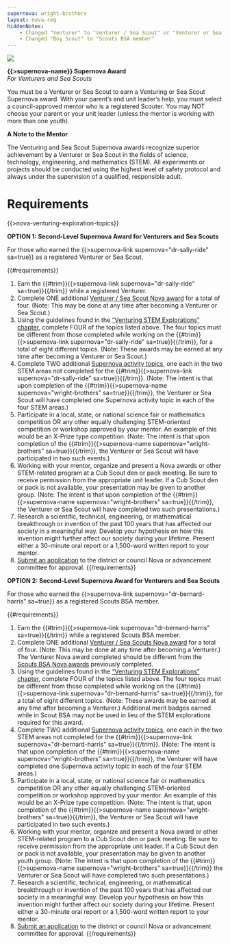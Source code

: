 ```yaml
---
supernova: wright-brothers
layout: nova-req
hiddenNotes:
    - Changed "Venturer" to "Venturer / Sea Scout" or "Venturer or Sea Scout" in most requirements
    - Changed "Boy Scout" to "Scouts BSA member"
---
```


<div class="D(f) Jc(sb) Fxd(rr) Fxd(c)--s">
<div class="W(175px) Ta(c) Fxs(0) Mx(a)--s"><img src="{{supernova}}-award.jpg" class="W(100%) Mx(a) H(a)"></div>
<div>

**{{>supernova-name}} Supernova Award**<br />*For Venturers and Sea Scouts*

You must be a Venturer or Sea Scout to earn a Venturing or Sea Scout Supernova award. With your parent’s and unit leader’s help, you must select a council-approved mentor who is a registered Scouter. You may NOT choose your parent or your unit leader (unless the mentor is working with more than one youth).

**A Note to the Mentor**

The Venturing and Sea Scout Supernova awards recognize superior achievement by a Venturer or Sea Scout in the fields of science, technology, engineering, and mathematics (STEM). All experiments or projects should be conducted using the highest level of safety protocol and always under the supervision of a qualified, responsible adult.

</div></div>

# Requirements

{{>nova-venturing-exploration-topics}}

**OPTION 1: Second-Level Supernova Award for Venturers and Sea Scouts**

For those who earned the {{>supernova-link supernova="dr-sally-ride" sa=true}} as a registered Venturer or Sea Scout.

{{#requirements}}
1. Earn the {{#trim}}{{>supernova-link supernova="dr-sally-ride" sa=true}}{{/trim}} while a registered Venturer.
2. Complete ONE additional [Venturer / Sea Scout Nova award](../../venturing-and-sea-scouts/) for a total of four. (Note: This may be done at any time after becoming a Venturer or Sea Scout.)
3. Using the guidelines found in the [“Venturing STEM Explorations” chapter](../../explorations/), complete FOUR of the topics listed above. The four topics must be different from those completed while working on the {{#trim}}{{>supernova-link supernova="dr-sally-ride" sa=true}}{{/trim}}, for a total of eight different topics. (Note: These awards may be earned at any time after becoming a Venturer or Sea Scout.)
4. Complete TWO additional [Supernova activity topics](../activity-topics/), one each in the two STEM areas not completed for the {{#trim}}{{>supernova-link supernova="dr-sally-ride" sa=true}}{{/trim}}. (Note: The intent is that upon completion of the {{#trim}}{{>supernova-name supernova="wright-brothers" sa=true}}{{/trim}}, the Venturer or Sea Scout will have completed one Supernova activity topic in each of the four STEM areas.)
5. Participate in a local, state, or national science fair or mathematics competition OR any other equally challenging STEM-oriented competition or workshop approved by your mentor. An example of this would be an X-Prize type competition. (Note: The intent is that upon completion of the {{#trim}}{{>supernova-name supernova="wright-brothers" sa=true}}{{/trim}}, the Venturer or Sea Scout will have participated in two such events.)
6. Working with your mentor, organize and present a Nova awards or other STEM-related program at a Cub Scout den or pack meeting. Be sure to receive permission from the appropriate unit leader. If a Cub Scout den or pack is not available, your presentation may be given to another group. (Note: The intent is that upon completion of the {{#trim}}{{>supernova-name supernova="wright-brothers" sa=true}}{{/trim}}, the Venturer or Sea Scout will have completed two such presentations.)
7. Research a scientific, technical, engineering, or mathematical breakthrough or invention of the past 100 years that has affected our society in a meaningful way. Develop your hypothesis on how this invention might further affect our society during your lifetime. Present either a 30-minute oral report or a 1,500-word written report to your mentor.
8. [Submit an application](https://filestore.scouting.org/filestore/STEM/pdf/SupernovaApplication.pdf) to the district or council Nova or advancement committee for approval.
{{/requirements}}

**OPTION 2: Second-Level Supernova Award for Venturers and Sea Scouts**

For those who earned the {{>supernova-link supernova="dr-bernard-harris" sa=true}} as a registered Scouts BSA member.

{{#requirements}}
1. Earn the {{#trim}}{{>supernova-link supernova="dr-bernard-harris" sa=true}}{{/trim}} while a registered Scouts BSA member.
2. Complete ONE additional [Venturer / Sea Scouts Nova award](../../venturing-and-sea-scouts/) for a total of four. (Note: This may be done at any time after becoming a Venturer.) The Venturer Nova award completed should be different from the [Scouts BSA Nova awards](../../scouts-bsa/) previously completed.
3. Using the guidelines found in the [“Venturing STEM Explorations” chapter](../../explorations/), complete FOUR of the topics listed above. The four topics must be different from those completed while working on the {{#trim}}{{>supernova-link supernova="dr-bernard-harris" sa=true}}{{/trim}}, for a total of eight different topics. (Note: These awards may be earned at any time after becoming a Venturer.) Additional merit badges earned while in Scout BSA may *not* be used in lieu of the STEM explorations required for this award.
4. Complete TWO additional [Supernova activity topics](../activity-topics/), one each in the two STEM areas not completed for the {{#trim}}{{>supernova-link supernova="dr-bernard-harris" sa=true}}{{/trim}}. (Note: The intent is that upon completion of the {{#trim}}{{>supernova-name supernova="wright-brothers" sa=true}}{{/trim}}, the Venturer will have completed one Supernova activity topic in each of the four STEM areas.)
5. Participate in a local, state, or national science fair or mathematics competition OR any other equally challenging STEM-oriented competition or workshop approved by your mentor. An example of this would be an X-Prize type competition. (Note: The intent is that, upon completion of the {{#trim}}{{>supernova-name supernova="wright-brothers" sa=true}}{{/trim}}, the Venturer or Sea Scout will have participated in two such events.)
6. Working with your mentor, organize and present a Nova award or other STEM-related program to a Cub Scout den or pack meeting. Be sure to receive permission from the appropriate unit leader. If a Cub Scout den or pack is not available, your presentation may be given to another youth group. (Note: The intent is that upon completion of the {{#trim}}{{>supernova-name supernova="wright-brothers" sa=true}}{{/trim}} the Venturer or Sea Scout will have completed two such presentations.)
7. Research a scientific, technical, engineering, or mathematical breakthrough or invention of the past 100 years that has affected our society in a meaningful way. Develop your hypothesis on how this invention might further affect our society during your lifetime. Present either a 30-minute oral report or a 1,500-word written report to your mentor.
8. [Submit an application](https://filestore.scouting.org/filestore/STEM/pdf/SupernovaApplication.pdf) to the district or council Nova or advancement committee for approval.
{{/requirements}}
